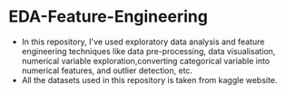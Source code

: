 # EDA-Feature-Engineering

  * In this repository, I've used exploratory data analysis and feature engineering techniques like data pre-processing, data visualisation, numerical variable exploration,converting categorical variable into numerical features, and outlier detection, etc.
  * All the datasets used in this repository is taken from kaggle website.

